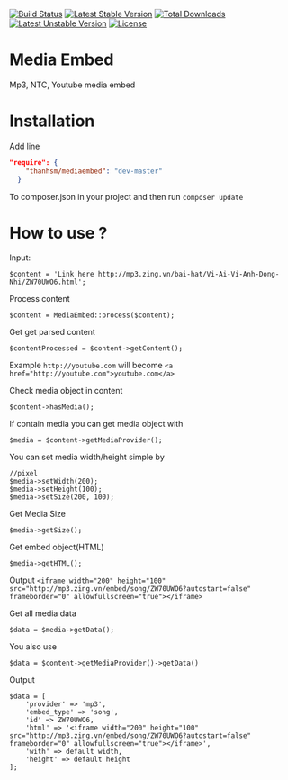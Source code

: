 [![Build Status](https://travis-ci.org/thanhsm/mediaembed.svg?branch=master)](https://travis-ci.org/thanhsm/mediaembed)
[![Latest Stable Version](https://poser.pugx.org/thanhsm/mediaembed/v/stable.svg)](https://packagist.org/packages/thanhsm/mediaembed) [![Total Downloads](https://poser.pugx.org/thanhsm/mediaembed/downloads.svg)](https://packagist.org/packages/thanhsm/mediaembed) [![Latest Unstable Version](https://poser.pugx.org/thanhsm/mediaembed/v/unstable.svg)](https://packagist.org/packages/thanhsm/mediaembed) [![License](https://poser.pugx.org/thanhsm/mediaembed/license.svg)](https://packagist.org/packages/thanhsm/mediaembed)
# Media Embed
Mp3, NTC, Youtube media embed
# Installation
Add line
```json
"require": {
    "thanhsm/mediaembed": "dev-master"
  }
  ```
To composer.json in your project and then run ```composer update```

# How to use ?
Input:

```<?php
$content = 'Link here http://mp3.zing.vn/bai-hat/Vi-Ai-Vi-Anh-Dong-Nhi/ZW70UWO6.html';
```
Process content
```
$content = MediaEmbed::process($content);
```
Get get parsed content
```
$contentProcessed = $content->getContent();
```
Example ```http://youtube.com```  will become ```<a href="http://youtube.com">youtube.com</a>```

Check media object in content
```
$content->hasMedia();
```
If contain media you can get media object with
```
$media = $content->getMediaProvider();
```
You can set media width/height simple by
```
//pixel
$media->setWidth(200);
$media->setHeight(100);
$media->setSize(200, 100);
```
Get Media Size
```
$media->getSize();
```
Get embed object(HTML)
```
$media->getHTML();
```
Output
```<iframe width="200" height="100" src="http://mp3.zing.vn/embed/song/ZW70UWO6?autostart=false" frameborder="0" allowfullscreen="true"></iframe>```

Get all media data
```
$data = $media->getData();
```
You also use
```
$data = $content->getMediaProvider()->getData()
```
Output
```
$data = [
    'provider' => 'mp3',
    'embed_type' => 'song',
    'id' => ZW70UWO6,
    'html' => '<iframe width="200" height="100" src="http://mp3.zing.vn/embed/song/ZW70UWO6?autostart=false" frameborder="0" allowfullscreen="true"></iframe>',
    'with' => default width,
    'height' => default height
];
```
